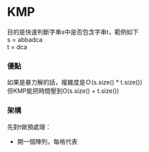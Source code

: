 # KMP
目的是快速判斷字串s中是否包含字串t，範例如下 <br>
s = abbadca <br>
t = dca <br>

### 優點
如果是暴力解的話，複雜度是Ｏ(s.size() * t.size()) <br>
但KMP能把時間壓到O(s.size() + t.size()) <br>

### 架構

先對t做預處理：
- 開一個陣列，每格代表
